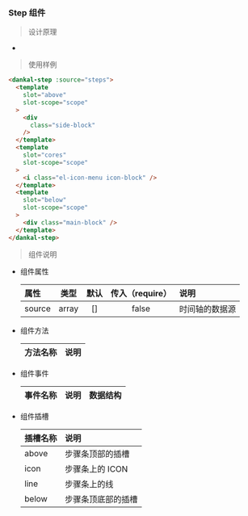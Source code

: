 ### Step 组件

> 设计原理

-

> 使用样例

```html
<dankal-step :source="steps">
  <template
    slot="above"
    slot-scope="scope"
  >
    <div
      class="side-block"
    />
  </template>
  <template
    slot="cores"
    slot-scope="scope"
  >
    <i class="el-icon-menu icon-block" />
  </template>
  <template
    slot="below"
    slot-scope="scope"
  >
    <div class="main-block" />
  </template>
</dankal-step>
```

> 组件说明

- 组件属性

  | 属性   | 类型  | 默认 | 传入（require） | 说明           |
  | :----- | :---: | :--: | :-------------: | :------------- |
  | source | array |  []  |      false      | 时间轴的数据源 |

* 组件方法

  | 方法名称 | 说明 |
  | :------- | :--- |


- 组件事件

  | 事件名称 | 说明 | 数据结构 |
  | :------- | :--- | :------- |


* 组件插槽

  | 插槽名称 | 说明               |
  | :------- | :----------------- |
  | above    | 步骤条顶部的插槽   |
  | icon     | 步骤条上的 ICON    |
  | line     | 步骤条上的线       |
  | below    | 步骤条顶底部的插槽 |
